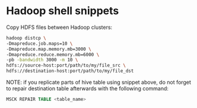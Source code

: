 # Hadoop shell snippets
Copy HDFS files between Hadoop clusters:
```bash
hadoop distcp \
-Dmapreduce.job.maps=10 \
-Dmapreduce.map.memory.mb=3000 \
-Dmapreduce.reduce.memory.mb=6000 \
-pb -bandwidth 3000 -m 10 \
hdfs://source-host:port/path/to/my/file_src \
hdfs://destination-host:port/path/to/my/file_dst
```
NOTE: if you replicate parts of hive table using snippet above, do not forget to repair destination table afterwards with the following command:
```sql
MSCK REPAIR TABLE <table_name>
```
